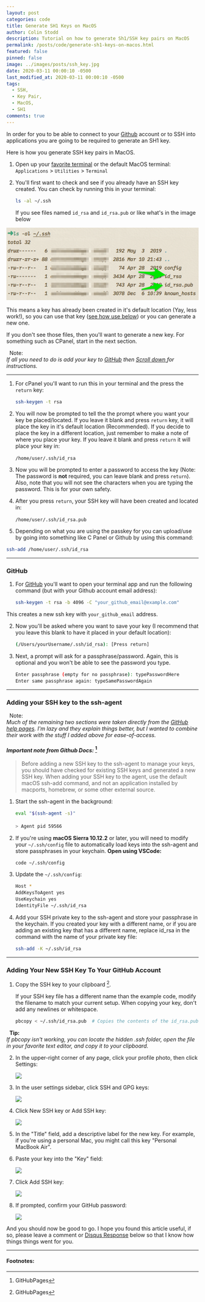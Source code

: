 ```yaml
---
layout: post
categories: code
title: Generate SH1 Keys on MacOS
author: Colin Stodd
description: Tutorial on how to generate Sh1/SSH key pairs on MacOS
permalink: /posts/code/generate-sh1-keys-on-macos.html
featured: false
pinned: false
image: ../images/posts/ssh_key.jpg
date: 2020-03-11 00:00:10 -0500
last_modified_at: 2020-03-11 00:00:10 -0500
tags:
  - SSH,
  - Key Pair,
  - MacOS,
  - SH1
comments: true
---
```


In order for you to be able to connect to your <a href="https://github.com" target="_blank" rel="noopener">Github</a> account or to SSH into applications you are going to be required to generate an SH1 key.

Here is how you generate SSH key pairs in MacOS.

1.  Open up your <a href="https://www.iterm2.com/" target="_blank">favorite terminal</a> or the default MacOS terminal: `Applications` > `Utilities` > `Terminal`

2. You'll first want to check and see if you already have an SSH key created. You can check by running this in your terminal:

    ```bash
    ls -al ~/.ssh
    ```

    If you see files named `id_rsa` and `id_rsa.pub` or like what's in the image below

<img src="/images/posts/ssh_key_pair_blurred.png" alt="id_rsa id_rsa.pub screenshot" class="image right mobile-full">

This means a key has already been created in it's default location (Yay, less work!), so you can use that key (<a href="#add-ssh-to-github">see how use below</a>) or you can generate a new one.

If you don't see those files, then you'll want to generate a new key. For something such as CPanel, start in the next section.

<p class="neu-alert text-blue-grey"><i class="fa fa-bullhorn"></i>&nbsp;&nbsp;Note:<br/>
<em>If all you need to do is add your key to <a href="https://github.com" target="_blank" rel="noopener" title="GitHub">GitHub</a> then <a href="#add-ssh-to-github">Scroll down <i class="fad fa-level-down-alt"></i></a> for instructions.</em>
</p>

<hr/>
<a href="https://cpanel.net/"
   target="_blank"
   rel="noopener"
   title="cPanel"
   style="border-bottom:none;">
    <i class="fab fa-cpanel text-green" alt="cPanel" title="cPanel instructions" style="font-size:5em; border-bottom:none;"></i>
</a>

1. For cPanel you'll want to run this in your terminal and the press the `return` key:

    ```bash
    ssh-keygen -t rsa
    ```

2. You will now be prompted to tell the the prompt where you want your key be placed/located. If you leave it blank and press `return` key, it will place the key in it's default location (Recommended). If you decide to place the key in a different location, just remember to make a note of where you place your key. If you leave it blank and press `return` it will place your key in:

    `/home/user/.ssh/id_rsa`

3. Now you will be prompted to enter a password to access the key (Note: The password is **not** required, you can leave blank and press `return`). Also, note that you will not see the characters when you are typing the password. This is for your own safety.

4. After you press `return`, your SSH key will have been created and located in:

    `/home/user/.ssh/id_rsa.pub`

5. Depending on what you are using the passkey for you can upload/use by going into something like C Panel or Github by using this command:

```bash
ssh-add /home/user/.ssh/id_rsa
```

<hr/>
<a href="https://help.github.com/en/github/authenticating-to-github/generating-a-new-ssh-key-and-adding-it-to-the-ssh-agent"
   target="_blank"
   rel="noopener"
   title="GitHub instructions"
   style="border-bottom:none;">
    <i class="fab fa-github-alt text-green"
       alt="github"
       title="GitHub instructions"
       style="font-size:4em;"></i>
</a>
<h3 class="text-green">GitHub</h3>

1.  For <a href="https://help.github.com/en/github/authenticating-to-github/generating-a-new-ssh-key-and-adding-it-to-the-ssh-agent" target="_blank" rel="noopener" title="GitHub">GitHub</a> you'll want to open your terminal app and run the following command (but with your Github account email address):

    ```bash
    ssh-keygen -t rsa -b 4096 -C "your_github_email@example.com"
    ```
This creates a new ssh key with `your_github_email` address.

2. Now you'll be asked where you want to save your key (I recommend that you leave this blank to have it placed in your default location):

    ```bash
    (/Users/yourUsername/.ssh/id_rsa): [Press return]
    ```

3. Next, a prompt will ask for a passphrase/password. Again, this is optional and you won't be able to see the password you type.
    ```bash
   Enter passphrase (empty for no passphrase): typePasswordHere
   Enter same passphrase again: typeSamePasswordAgain
    ```

<hr/>

<i class="fad fa-terminal text-green" alt="Adding your SSH Key" title="Adding your SSH key to the ssh-agent" style="font-size:3em;"></i>
<h3 class="text-green">
Adding your SSH key to the ssh-agent
</h3>

<p class="neu-alert text-blue-grey"><i class="fa fa-bullhorn"></i>&nbsp;&nbsp;Note:<br/>
<em>Much of the remaining two sections were taken directly from the <a href="https://help.github.com/en/github/authenticating-to-github/generating-a-new-ssh-key-and-adding-it-to-the-ssh-agent" target="_blank" rel="noopener" class="">GitHub help pages</a>. I'm lazy and they explain things better, but I wanted to combine their work with the stuff I added above for ease-of-access.</em>
</p>

#### _Important note from Github Docs:_ [^1]

> Before adding a new SSH key to the ssh-agent to manage your keys, you should have checked for existing SSH keys and generated a new SSH key. When adding your SSH key to the agent, use the default macOS ssh-add command, and not an application installed by macports, homebrew, or some other external source.

1. Start the ssh-agent in the background:
    ```bash
    eval "$(ssh-agent -s)"

    > Agent pid 59566
    ```

2. If you're using **macOS Sierra 10.12.2** or later, you will need to modify your `~/.ssh/config` file to automatically load keys into the ssh-agent and store passphrases in your keychain.
 **Open using VSCode:**

    ```bash
    code ~/.ssh/config
    ```

3. Update the `~/.ssh/config`:

    ```bash
    Host *
    AddKeysToAgent yes
    UseKeychain yes
    IdentityFile ~/.ssh/id_rsa
    ```

4. Add your SSH private key to the ssh-agent and store your passphrase in the keychain. If you created your key with a different name, or if you are adding an existing key that has a different name, replace id_rsa in the command with the name of your private key file:
    ```bash
    ssh-add -K ~/.ssh/id_rsa
    ```


<hr/>
<div id="add-ssh-to-github"></div>

<i class="fad fa-key text-green" alt="Adding your new SSH Key to GitHub" title="Adding your new SSH key to GitHub" style="font-size:3em;"></i>

<h3 class="text-green">
Adding Your New SSH Key To Your GitHub Account
</h3>


1. Copy the SSH key to your clipboard [^1].

    If your SSH key file has a different name than the example code, modify the filename to match your current setup. When copying your key, don't add any newlines or whitespace.
    ```bash
    pbcopy < ~/.ssh/id_rsa.pub  # Copies the contents of the id_rsa.pub file to your clipboard
    ```
<p class="neu-alert text-blue-grey"><i class="fa fa-bullhorn"></i>
&nbsp;&nbsp;<b class="text-blue-grey">Tip:</b><br/><em>If pbcopy isn't working, you can locate the hidden .ssh folder, open the file in your favorite text editor, and copy it to your clipboard.</em>
</p>


2. In the upper-right corner of any page, click your profile photo, then click Settings:
    <div class="row">
    <img src="https://help.github.com/assets/images/help/settings/userbar-account-settings.png" class="image left" style="display:block;">
    </div>

3. In the user settings sidebar, click SSH and GPG keys:
    <div class="row">
    <img src="https://help.github.com/assets/images/help/settings/settings-sidebar-ssh-keys.png" class="image left" style="display:block;">
    </div>

4. Click New SSH key or Add SSH key:
    <div class="row">
    <img src="https://help.github.com/assets/images/help/settings/ssh-add-ssh-key.png" class="image left" style="display:block;">
    </div>

5. In the "Title" field, add a descriptive label for the new key. For example, if you're using a personal Mac, you might call this key "Personal MacBook Air".

6. Paste your key into the "Key" field:
    <div class="row">
    <img src="https://help.github.com/assets/images/help/settings/ssh-key-paste.png" class="image left" style="display:block;">
    </div>

7. Click Add SSH key:
    <div class="row">
    <img src="https://help.github.com/assets/images/help/settings/ssh-add-key.png" class="image left" style="display:block;">
    </div>

8. If prompted, confirm your GitHub password:
    <div class="row">
    <img src="https://help.github.com/assets/images/help/settings/sudo_mode_popup.png" class="image left" style="display:block;">
    </div>




And you should now be good to go. I hope you found this article useful, if so, please leave a comment or <a href="https://disqus.com/" target="_blank" rel="noopener">Disqus Response</a> below so that I know how things things went for you.

<hr/>

[^1]: GitHubPages


<h4 class="text-green"><i class="fad fa-comment-alt-edit"></i> Footnotes:</h4>



